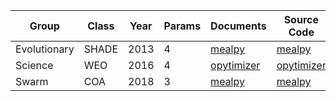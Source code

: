 | Group        | Class | Year | Params | Documents       | Source Code     |
| ------------ | ----- | ---- | ------ | --------------- | --------------- |
| Evolutionary | SHADE | 2013 | 4      | [mealpy][1]     | [mealpy][2]     |
| Science      | WEO   | 2016 | 4      | [opytimizer][3] | [opytimizer][4] |
| Swarm        | COA   | 2018 | 3      | [mealpy][5]     | [mealpy][6]     |

[1]: https://mealpy.readthedocs.io/en/latest/pages/models/mealpy.evolutionary_based.html#module-mealpy.evolutionary_based.SHADE
[2]: https://mealpy.readthedocs.io/en/latest/_modules/mealpy/evolutionary_based/SHADE.html#L_SHADE
[3]: https://opytimizer.readthedocs.io/en/latest/api/opytimizer.optimizers.science.weo.html
[4]: https://github.com/gugarosa/opytimizer/blob/master/opytimizer/optimizers/science/weo.py
[5]: https://mealpy.readthedocs.io/en/latest/pages/models/mealpy.swarm_based.html#module-mealpy.swarm_based.COA
[6]: https://mealpy.readthedocs.io/en/latest/_modules/mealpy/swarm_based/COA.html#OriginalCOA